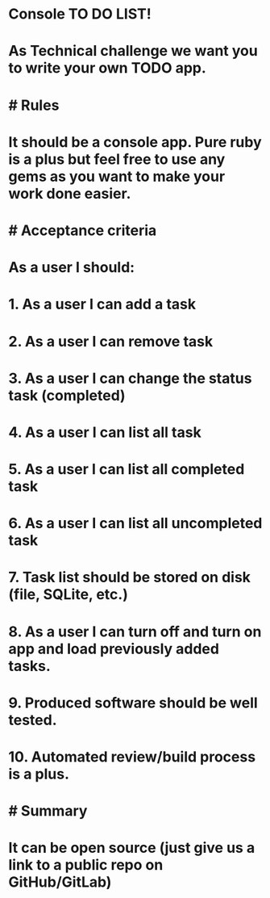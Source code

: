 # Console TO DO LIST!

# As Technical challenge we want you to write your own TODO app.

# # Rules

# It should be a console app. Pure ruby is a plus but feel free to use any gems as you want to make your work done easier.

# # Acceptance criteria

# As a user I should:

# 1. As a user I can add a task
# 2. As a user I can remove task
# 3. As a user I can change the status task (completed)
# 4. As a user I can list all task
# 5. As a user I can list all completed task
# 6. As a user I can list all uncompleted task
# 7. Task list should be stored on disk (file, SQLite, etc.)
# 8. As a user I can turn off and turn on app and load previously added tasks.
# 9. Produced software should be well tested.
# 10. Automated review/build process is a plus.

# # Summary

# It can be open source (just give us a link to a public repo on GitHub/GitLab)